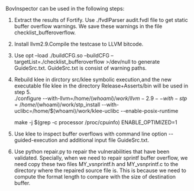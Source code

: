 

BovInspector can be used in the following steps:  

1. Extract the results of Fortify. Use ./fvdlParser audit.fvdl file to get static buffer overflow warnings. We save these warnings in the file checklist_bufferoverflow.   

2. Install llvm2.9.Compile the testcase to LLVM bitcode.  

3. Use opt –load ./buildCFG.so –buildCFG –targetList=./checklist_bufferoverflow >/dev/null to generate GuideSrc.txt. GuideSrc.txt is consist of warning paths.   

4. Rebuild klee in dirctory src/klee symbolic execution,and the new executable file klee in the directory Release+Asserts/bin will be used in step 5.   
	./configure --with-llvm=/home/$(whoami)/work/llvm-2.9 --with-stp=/home/$(whoami)/work/stp_install --with-uclibc=/home/$(whoami)/work/klee-uclibc --enable-posix-runtime   

	make -j $(grep -c processor /proc/cpuinfo) ENABLE_OPTIMIZED=1

5. Use klee to inspect buffer overflows with command line option --guided-execution and additional input file GuideSrc.txt.    

6. Use python repair.py to repair the vulnerabilities that have been validated. Specially, when we need to repair sprintf buffer overflow, we need copy these two files MY_vsnprintf.h and MY_vsnprintf.c to the directory where the repaired source file is. This is because we need to compute the format length to compare with the size of destination buffer.


